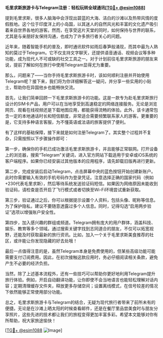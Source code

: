 **毛里求斯旅游卡与Telegram注册：轻松玩转全球通讯[[TG💪+ @esim1088](https://t.me/s/esim1088)]**

提到毛里求斯，很多人脑海中会浮现出碧蓝的大海、洁白的沙滩以及热带风情的度假胜地。这个位于印度洋上的小岛国，以其迷人的自然风光和丰富的文化遗产吸引着来自世界各地的游客。然而，在享受这片天堂的同时，如何保持与世界的联系，尤其是与亲朋好友保持沟通，也成为了许多旅行者关心的问题。

近年来，随着智能手机的普及，即时通讯软件如雨后春笋般涌现，而其中最为人熟知的莫过于Telegram。它不仅支持文字聊天，还提供语音通话、视频会议等多种功能，成为现代人不可或缺的社交工具之一。对于计划前往毛里求斯旅游的朋友来说，提前了解如何在旅行中使用Telegram显得尤为重要。

那么，问题来了——当你手持毛里求斯旅游卡时，该如何顺利注册并开始使用Telegram呢？接下来，我们将为你详细解答这一疑问，并分享一些实用的小贴士，帮助你在异国他乡也能畅快交流。

首先，让我们简单回顾一下毛里求斯旅游卡的功能。这是一款专为赴毛里求斯旅行设计的SIM卡产品，用户可以在当地享受到高速稳定的网络连接服务。无论是浏览网页、观看在线视频还是下载地图应用，都能获得流畅的体验。此外，该卡通常包含一定的本地通话时长和短信额度，非常适合需要频繁联系家人的游客。更重要的是，它支持多种语言客服，为不懂英语或法语的旅客提供了便利。

有了这样的基础保障，接下来就是如何注册Telegram了。其实整个过程并不复杂，只需按照以下步骤操作即可：

第一步，确保你的手机已成功激活毛里求斯旅游卡，并且能够正常联网。打开设备上的浏览器，搜索“Telegram”关键词，进入官方网站下载适用于安卓或iOS系统的客户端程序。如果你已经安装过其他版本的应用程序，请先卸载旧版再进行更新。

第二步，完成安装后启动Telegram，点击屏幕中央的蓝色按钮开始创建新账户。此时你需要输入有效的手机号码作为登录凭证。注意选择正确的国家代码（例如+230代表毛里求斯），然后等待系统发送验证码短信。如果因为网络原因未能收到验证码，请检查是否开启了飞行模式或者切换至Wi-Fi环境尝试重新获取。

第三步，验证通过之后，你可以根据提示设置个人资料，包括头像、昵称等信息。为了保护隐私，建议不要随意透露过多个人信息。同时，记得勾选“启用两步验证”选项以增强账户安全性。

第四步，加入感兴趣的群组或频道。Telegram拥有庞大的用户群体，涵盖科技、娱乐、教育等多个领域。通过搜索关键字找到志同道合的朋友，不仅可以拓宽视野，还能及时获取最新的旅行资讯。比如，加入一个关于毛里求斯美食推荐的社区，或许能让你发现隐藏的好去处哦！

最后一点值得注意的是，虽然Telegram本身是免费使用的，但某些高级功能可能需要支付订阅费用。因此，在初次接触这款应用时，务必仔细阅读相关条款，避免产生不必要的经济负担。

当然，除了上述基本流程外，还有一些技巧可以帮助你更好地利用Telegram提升旅行体验。例如，开启自动翻译功能，让你即使不会当地语言也能轻松理解对话内容；定期清理缓存文件夹，释放更多存储空间；设置离线模式，在信号较差的情况下依然能够正常使用部分功能。

总之，毛里求斯旅游卡与Telegram的结合，无疑为现代旅行者带来了前所未有的便捷。无论是在沙滩上晒太阳的时候查看邮件，还是在餐厅里品尝美食时与朋友分享照片，这些先进的技术都让我们的旅程变得更加丰富多彩。希望本文能够对你有所帮助，祝大家旅途愉快！

[[TG💪+ @esim1088](https://t.me/s/esim1088) ![Image](https://i.postimg.cc/4NQfJmqS/Snipaste-2025-05-13-00-14-12.png)]